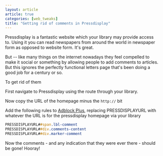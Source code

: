 ```yaml
---
layout: article
article: true
categories: [web_tweaks]
title: "Getting rid of comments in Pressdisplay"
---
```


Pressdisplay is a fantastic website which your library may provide access to.  Using it you can read newspapers from around the world in newspaper form as opposed to website form.  It's great.

But -- like many things on the internet nowadays they feel compelled to make it social or something by allowing people to add comments to articles. But this ignores the perfectly functional letters page that's been doing a good job for a century or so.

To get rid of them 

First navigate to Pressdisplay using the route through your library.  

Now copy the URL of the homepage minus the `http://` bit

Add the following rules to [Adblock Plus](http://adblockplus.org), replacing PRESSDISPLAYURL with whatever the URL is for the pressdisplay homepage via your library

``` css
PRESSDISPLAYURL##span.lbl-comment
PRESSDISPLAYURL##div.comments-content
PRESSDISPLAYURL##div.marker-comment
```
Now the comments - and any indication that they were ever there - should be gone! Hooray!

